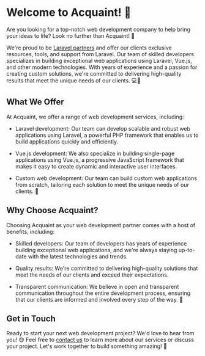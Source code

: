 # Welcome to Acquaint! 🚀

Are you looking for a top-notch web development company to help bring your ideas to life? Look no further than Acquaint! 🙌

We're proud to be [Laravel partners](https://partners.laravel.com/partners/acquaint-softtech) and offer our clients exclusive resources, tools, and support from Laravel. Our team of skilled developers specializes in building exceptional web applications using Laravel, Vue.js, and other modern technologies. With years of experience and a passion for creating custom solutions, we're committed to delivering high-quality results that meet the unique needs of our clients. 💻💪

## What We Offer

At Acquaint, we offer a range of web development services, including:

- Laravel development: Our team can develop scalable and robust web applications using Laravel, a powerful PHP framework that enables us to build applications quickly and efficiently.

- Vue.js development: We also specialize in building single-page applications using Vue.js, a progressive JavaScript framework that makes it easy to create dynamic and interactive user interfaces.

- Custom web development: Our team can build custom web applications from scratch, tailoring each solution to meet the unique needs of our clients. 🎨

## Why Choose Acquaint?

Choosing Acquaint as your web development partner comes with a host of benefits, including:

- Skilled developers: Our team of developers has years of experience building exceptional web applications, and we're always staying up-to-date with the latest technologies and trends.

- Quality results: We're committed to delivering high-quality solutions that meet the needs of our clients and exceed their expectations.

- Transparent communication: We believe in open and transparent communication throughout the entire development process, ensuring that our clients are informed and involved every step of the way. 🤝

## Get in Touch

Ready to start your next web development project? We'd love to hear from you! 😍 Feel free to [contact us](https://acquaintsoft.com/contact-us) to learn more about our services or discuss your project. Let's work together to build something amazing! 🚀

<!--

**Here are some ideas to get you started:**

🙋‍♀️ A short introduction - what is your organization all about?
🌈 Contribution guidelines - how can the community get involved?
👩‍💻 Useful resources - where can the community find your docs? Is there anything else the community should know?
🍿 Fun facts - what does your team eat for breakfast?
🧙 Remember, you can do mighty things with the power of [Markdown](https://docs.github.com/github/writing-on-github/getting-started-with-writing-and-formatting-on-github/basic-writing-and-formatting-syntax)
-->
